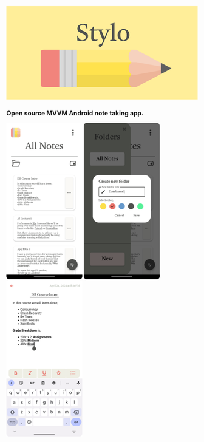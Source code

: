 ![plot](./header_img.png)

### Open source MVVM Android note taking app.

<img src="./screenshot_1.png" width="200"> <img src="./screenshot_2.png" width="200"> <img src="./screenshot_3.png" width="200">
